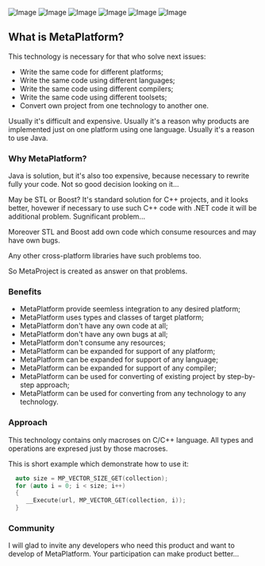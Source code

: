 ![Image](https://img.shields.io/github/license/viacheslav-lozinskyi/MetaPlatform)
![Image](https://img.shields.io/github/issues/viacheslav-lozinskyi/MetaPlatform)
![Image](https://img.shields.io/nuget/dt/MetaPlatform?link=https://www.nuget.org/packages/MetaPlatform)
![Image](https://img.shields.io/nuget/v/MetaPlatform?link=https://www.nuget.org/packages/MetaPlatform)
![Image](https://img.shields.io/github/repo-size/viacheslav-lozinskyi/MetaPlatform)
![Image](https://img.shields.io/github/languages/code-size/viacheslav-lozinskyi/MetaPlatform)

## What is MetaPlatform?

This technology is necessary for that who solve next issues:
- Write the same code for different platforms;
- Write the same code using different languages;
- Write the same code using different compilers;
- Write the same code using different toolsets;
- Convert own project from one technology to another one.

Usually it's difficult and expensive.
Usually it's a reason why products are implemented just on one platform using one language.
Usually it's a reason to use Java.

### Why MetaPlatform?

Java is solution, but it's also too expensive, because necessary to rewrite fully your code.
Not so good decision looking on it...

May be STL or Boost?
It's standard solution for C++ projects, and it looks better, hovewer if necessary to use such C++ code with .NET code it will be additional problem. Sugnificant problem...

Moreover STL and Boost add own code which consume resources and may have own bugs.

Any other cross-platform libraries have such problems too.

So MetaProject is created as answer on that problems.

### Benefits

- MetaPlatform provide seemless integration to any desired platform;
- MetaPlatform uses types and classes of target platform;
- MetaPlatform don't have any own code at all;
- MetaPlatform don't have any own bugs at all;
- MetaPlatform don't consume any resources;
- MetaPlatform can be expanded for support of any platform;
- MetaPlatform can be expanded for support of any language;
- MetaPlatform can be expanded for support of any compiler;
- MetaPlatform can be used for converting of existing project by step-by-step approach;
- MetaPlatform can be used for converting from any technology to any technology.

### Approach

This technology contains only macroses on C/C++ language.
All types and operations are expresed just by those macroses.

This is short example which demonstrate how to use it:
```cpp
  auto size = MP_VECTOR_SIZE_GET(collection);
  for (auto i = 0; i < size; i++)
  {
     __Execute(url, MP_VECTOR_GET(collection, i));
  }
```

### Community

I will glad to invite any developers who need this product and want to develop of MetaPlatform.
Your participation can make product better...
